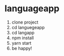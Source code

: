 # languageapp

1. clone project
2. cd languegeapp
3. cd langapp
4. npm install
5. yarn start
6. be happy!
